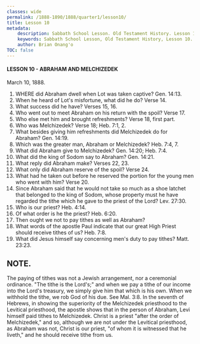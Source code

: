 ```yaml
---
classes: wide
permalink: /1888-1890/1888/quarter1/lesson10/
title: Lesson 10
metadata:
    description: Sabbath School Lesson. Old Testament History. Lesson 10. March 10, 1888. Abraham and Melchizedek. 
    keywords: Sabbath School Lesson, Old Testament History, Lesson 10. March 10, 1888, Abraham and Melchizedek.
    author: Brian Onang'o
TOC: false
---
```


#### LESSON 10 - ABRAHAM AND MELCHIZEDEK

March 10, 1888.

1. WHERE did Abraham dwell when Lot was taken captive? Gen. 14:13.
2. When he heard of Lot's misfortune, what did he do? Verse 14.
3. What success did he have? Verses 15, 16.
4. Who went out to meet Abraham on his return with the spoil? Verse 17.
5. Who else met him and brought refreshments? Verse 18, first part.
6. Who was Melchizedek? Verse 18; Heb. 7:1, 2.
7. What besides giving him refreshments did Melchizedek do for Abraham? Gen. 14:19.
8. Which was the greater man, Abraham or Melchizedek? Heb. 7:4, 7.
9. What did Abraham give to Melchizedek? Gen. 14:20; Heb. 7:4.
10. What did the king of Sodom say to Abraham? Gen. 14:21.
11. What reply did Abraham make? Verses 22, 23.
12. What only did Abraham reserve of the spoil? Verse 24.
13. What had he taken out before he reserved the portion for the young men who went with him? Verse 20.
14. Since Abraham said that he would not take so much as a shoe latchet that belonged to the king of Sodom, whose property must he have regarded the tithe which he gave to the priest of the Lord? Lev. 27:30.
15. Who is our priest? Heb. 4:14.
16. Of what order is he the priest? Heb. 6:20.
17. Then ought we not to pay tithes as well as Abraham?
18. What words of the apostle Paul indicate that our great High Priest should receive tithes of us? Heb. 7:8.
19. What did Jesus himself say concerning men's duty to pay tithes? Matt. 23:23.

## NOTE.

The paying of tithes was not a Jewish arrangement, nor a ceremonial ordinance. "The tithe is the Lord's;" and when we pay a tithe of our income into the Lord's treasury, we simply give him that which is his own. When we withhold the tithe, we rob God of his due. See Mal. 3:8. In the seventh of Hebrews, in showing the superiority of the Melchizedek priesthood to the Levitical priesthood, the apostle shows that in the person of Abraham, Levi himself paid tithes to Melchizedek. Christ is a priest "after the order of Melchizedek," and so, although we are not under the Levitical priesthood, as Abraham was not, Christ is our priest, "of whom it is witnessed that he liveth," and he should receive tithe from us.

